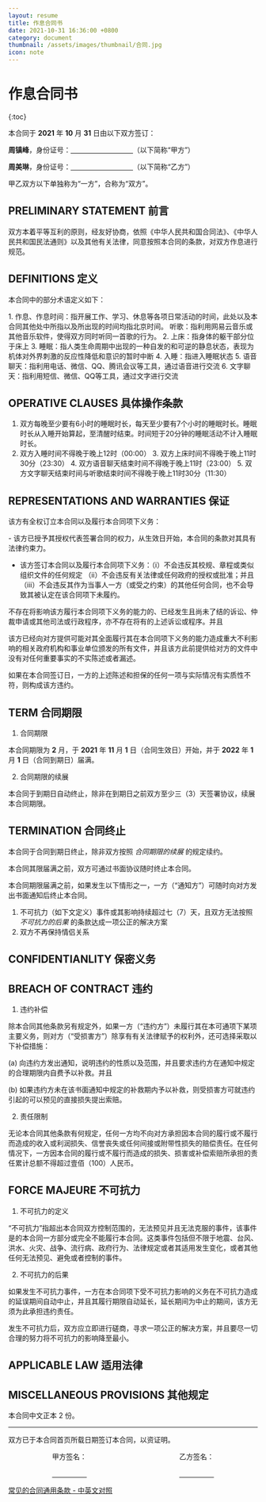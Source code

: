 ```yaml
---
layout: resume
title: 作息合同书
date: 2021-10-31 16:36:00 +0800
category: document
thumbnail: /assets/images/thumbnail/合同.jpg
icon: note
---
```


<!--more-->


# 作息合同书

{:toc}

本合同于 **2021** 年 **10** 月 **31** 日由以下双方签订：

**周镇峰**，身份证号：<u>&emsp;&emsp;&emsp;&emsp;&emsp;&emsp;&emsp;&emsp;&emsp;</u>（以下简称“甲方”）

**周美琳**，身份证号：<u>&emsp;&emsp;&emsp;&emsp;&emsp;&emsp;&emsp;&emsp;&emsp;</u>（以下简称“乙方”）

甲乙双方以下单独称为“一方”，合称为“双方”。

## PRELIMINARY STATEMENT 前言

双方本着平等互利的原则，经友好协商，依照《中华人民共和国合同法》、《中华人民共和国民法通则》以及其他有关法律，同意按照本合同的条款，对双方作息进行规范。

## DEFINITIONS 定义

本合同中的部分术语定义如下：

‌1. 作息、作息时间：指开展工作、学习、休息等各项日常活动的时间，此处以及本合同其他处中所指以及所出现的时间均指北京时间。
‌听歌：指利用网易云音乐或其他音乐软件，使得双方同时听同一首歌的行为。
2. ‌上床：指身体的躯干部分位于床上
‌3. 睡眠：指人类生命周期中出现的一种自发的和可逆的静息状态，表现为机体对外界刺激的反应性降低和意识的暂时中断
4. ‌入睡：指进入睡眠状态
‌5. 语音聊天：指利用电话、微信、QQ、腾讯会议等工具，通过语音进行交流
6. ‌文字聊天：指利用短信、微信、QQ等工具，通过文字进行交流

## OPERATIVE CLAUSES 具体操作条款

1. ‌双方每晚至少要有6小时的睡眠时长，每天至少要有7个小时的睡眠时长。睡眠时长从入睡开始算起，至清醒时结束。时间短于20分钟的睡眠活动不计入睡眠时长。
2. ‌双方入睡时间不得晚于晚上12时（00:00）
‌3. 双方上床时间不得晚于晚上11时30分（23:30）
‌4. 双方语音聊天结束时间不得晚于晚上11时（23:00）
‌5. 双方文字聊天结束时间与听歌结束时间不得晚于晚上11时30分（11:30）


## REPRESENTATIONS AND WARRANTIES 保证


该方有全权订立本合同以及履行本合同项下义务：

‌- 该方已授予其授权代表签署合同的权力，从生效日开始，本合同的条款对其具有法律约束力。
- ‌该方签订本合同以及履行本合同项下义务：（i）不会违反其校规、章程或类似组织文件的任何规定  （ii）不会违反有关法律或任何政府的授权或批准；并且  （iii）不会违反其作为当事人一方（或受之约束）的其他任何合同，也不会导致其被认定在该合同项下未履约。

不存在将影响该方履行本合同项下义务的能力的、已经发生且尚未了结的诉讼、仲裁申请或其他司法或行政程序，亦不存在将有的上述诉讼或程序。并且

该方已经向对方提供可能对其全面履行其在本合同项下义务的能力造成重大不利影响的相关政府机构和事业单位颁发的所有文件，并且该方此前提供给对方的文件中没有对任何重要事实的不实陈述或者漏述。  

如果在本合同签订日，一方的上述陈述和担保的任何一项与实际情况有实质性不符，则构成该方违约。

## TERM 合同期限

1. 合同期限

本合同期限为 **2** 月，于 **2021** 年 **11** 月 **1** 日（合同生效日）开始，并于 **2022** 年 **1** 月 **1** 日（合同到期日）届满。

2. 合同期限的续展

本合同于到期日自动终止，除非在到期日之前双方至少三（3）天签署协议，续展本合同期限。 

## TERMINATION 合同终止

本合同于合同到期日终止，除非双方按照 *合同期限的续展* 的规定续约。

本合同其限届满之前，双方可通过书面协议随时终止本合同。

本合同期限届满之前，如果发生以下情形之一，一方（“通知方”）可随时向对方发出书面通知后终止本合同。

1. 不可抗力（如下文定义）事件或其影响持续超过七（7）天，且双方无法按照 *不可抗力的后果* 的条款达成一项公正的解决方案
2. 双方不再保持情侣关系

## CONFIDENTIANLITY 保密义务



## BREACH OF CONTRACT 违约

1. 违约补偿

除本合同其他条款另有规定外，如果一方（“违约方”）未履行其在本可通项下某项主要义务，则对方（“受损害方”）除享有有关法律赋予的权利外，还可选择采取以下补偿措施：

(a) 向违约方发出通知，说明违约的性质以及范围，并且要求违约方在通知中规定的合理期限内自费予以补救。并且

(b) 如果违约方未在该书面通知中规定的补救期内予以补救，则受损害方可就违约引起的可以预见的直接损失提出索赔。


2. 责任限制

无论本合同其他条款有何规定，任何一方均不向对方承担因本合同的履行或不履行而造成的收入或利润损失、信誉丧失或任何间接或附带性损失的赔偿责任。在任何情况下，一方因本合同的履行或不履行而造成的损失、损害或补偿索赔所承担的责任累计总额不得超过壹佰（100）人民币。

## FORCE MAJEURE 不可抗力

1. 不可抗力的定义

“不可抗力”指超出本合同双方控制范围的，无法预见并且无法克服的事件，该事件是的本合同一方部分或完全不能履行本合同。这类事件包括但不限于地震、台风、洪水、火灾、战争、流行病、政府行为、法律规定或者其适用发生变化，或者其他任何无法预见、避免或者控制的事件。

2. 不可抗力的后果

如果发生不可抗力事件，一方在本合同项下受不可抗力影响的义务在不可抗力造成的延误期间自动中止，并且其履行期限自动延长，延长期间为中止的期间，该方无须为此承担违约责任。

发生不可抗力后，双方应立即进行磋商，寻求一项公正的解决方案，并且要尽一切合理的努力将不可抗力的影响降至最小。

## APPLICABLE LAW 适用法律

## MISCELLANEOUS PROVISIONS 其他规定

本合同中文正本 2 份。


---


双方已于本合同首页所载日期签订本合同，以资证明。


<style>
    .twocolumn {
      display: grid;
      grid-template-columns: 1fr 1fr;
      grid-gap: 10px;
      text-align: center;
    }
    p {
      text-align: left;
    }
</style>

<div class="twocolumn">
<div>
甲方签名：<br><br>
<u>&emsp;&emsp;&emsp;&emsp;&emsp;</u>
</div>
<div>
乙方签名：<br><br>
<u>&emsp;&emsp;&emsp;&emsp;&emsp;</u>
</div>
</div>

[常见的合同通用条款 - 中英文对照](https://wenku.baidu.com/view/de384b292bf90242a8956bec0975f46527d3a76a.html)